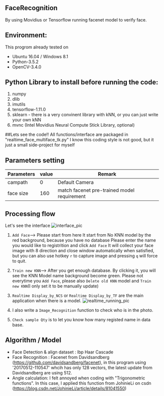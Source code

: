 ## FaceRecognition

By using Movidius or Tensorflow running facenet model to verify face.

## Environment:
This progrom already tested on 
* Ubuntu 16.04 / Windows 8.1
* Python-3.5.2
* OpenCV-3.4.0
## Python Library to install before running the code:
1. numpy
2. dlib
3. imutils
4. tensorflow-1.11.0
5. sklearn - there is a very convinent library with kNN, or you can just write your own kNN
5. mvnc (Intel Movidius Neural Compute Stick Library, optional)

##Lets see the code!!
All functions/interface are packaged in "realtime_face_multiface_tk.py"
I know this coding style is not good, but it just a small side-project for myself

## Parameters setting
|Parameters     | value  |   Remark  |
|---------------|--------|-----------|
|campath        | 0 | Default Camera|
|face size      | 160 | match facenet pre-trained model requirement |

## Processing flow
Let's see the interface
![interface_pic](https://github.com/Fredchiu/FaceRecognition/ui_cap.png)
1. `Add Face`--> Please start from here
   It start from No KNN model by the red background, because you have no database
   Please enter the name you would like to registrition and click `Add Face`
   It will collect your face image with 8 direction and close window automatically when satisfied, but you can also use hotkey
   `r` to capture image and pressing `q` will force to quit.
   
2. `Train new KNN`--> After you get enough database.
   By clicking it, you will see the KNN Model name background become green.
   Please not everytime you `Add Face`, please also `Delete old KNN` model and `Train new KNN`(I only set it to be manually
   update)

3. `Realtime Display_by_NCS` or `Realtime Display_by_TF` are the main application when there is a model.
![realtime_running_pic](https://github.com/Fredchiu/FaceRecognition/realtime_display.png)

4. I also write a `Image_Recognition` function to check who is in the photo.
5. `Check sample Qty` is to let you know how many registed name in data base.


## Algorithm / Model 
* Face Detection & align dataset : lbp Haar Cascade 
* Face Recognition : Facenet from Davidsandberg (https://github.com/davidsandberg/facenet), in this program using '20170512-110547' whcih has only 128 vectors, the latest update from Davidsandberg are using 512.
* Angle calculation: I felt annoyed when coding with "Trigonometric functions". 
  In this case, I applied this function from JohinieLi on csdn (https://blog.csdn.net/JohinieLi/article/details/81041550) 
